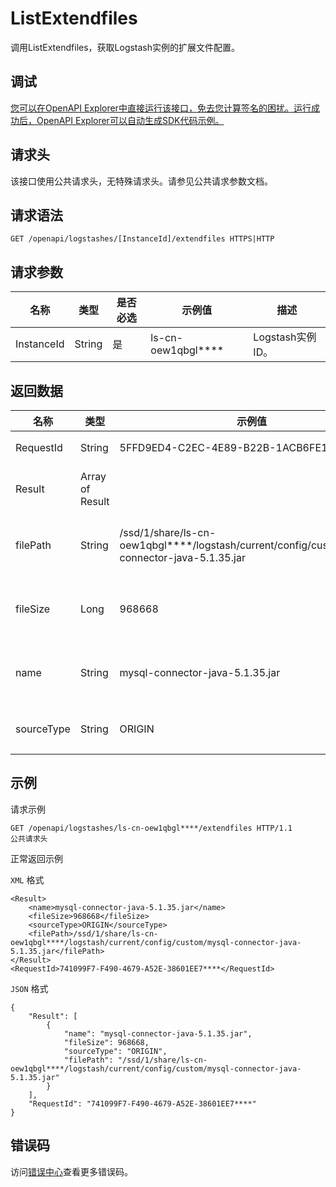 # ListExtendfiles

调用ListExtendfiles，获取Logstash实例的扩展文件配置。

## 调试

[您可以在OpenAPI Explorer中直接运行该接口，免去您计算签名的困扰。运行成功后，OpenAPI Explorer可以自动生成SDK代码示例。](https://api.aliyun.com/#product=elasticsearch&api=ListExtendfiles&type=ROA&version=2017-06-13)

## 请求头

该接口使用公共请求头，无特殊请求头。请参见公共请求参数文档。

## 请求语法

```
GET /openapi/logstashes/[InstanceId]/extendfiles HTTPS|HTTP
```

## 请求参数

|名称|类型|是否必选|示例值|描述|
|--|--|----|---|--|
|InstanceId|String|是|ls-cn-oew1qbgl\*\*\*\*|Logstash实例ID。 |

## 返回数据

|名称|类型|示例值|描述|
|--|--|---|--|
|RequestId|String|5FFD9ED4-C2EC-4E89-B22B-1ACB6FE1\*\*\*\*|请求ID。 |
|Result|Array of Result| |返回结果。 |
|filePath|String|/ssd/1/share/ls-cn-oew1qbgl\*\*\*\*/logstash/current/config/custom/mysql-connector-java-5.1.35.jar|扩展文件路径。 |
|fileSize|Long|968668|扩展文件大小。 |
|name|String|mysql-connector-java-5.1.35.jar|扩展文件名称。 |
|sourceType|String|ORIGIN|来源类型。 |

## 示例

请求示例

```
GET /openapi/logstashes/ls-cn-oew1qbgl****/extendfiles HTTP/1.1
公共请求头
```

正常返回示例

`XML` 格式

```
<Result>
    <name>mysql-connector-java-5.1.35.jar</name>
    <fileSize>968668</fileSize>
    <sourceType>ORIGIN</sourceType>
    <filePath>/ssd/1/share/ls-cn-oew1qbgl****/logstash/current/config/custom/mysql-connector-java-5.1.35.jar</filePath>
</Result>
<RequestId>741099F7-F490-4679-A52E-38601EE7****</RequestId>
```

`JSON` 格式

```
{
	"Result": [
		{
			"name": "mysql-connector-java-5.1.35.jar",
			"fileSize": 968668,
			"sourceType": "ORIGIN",
			"filePath": "/ssd/1/share/ls-cn-oew1qbgl****/logstash/current/config/custom/mysql-connector-java-5.1.35.jar"
		}
	],
	"RequestId": "741099F7-F490-4679-A52E-38601EE7****"
}
```

## 错误码

访问[错误中心](https://error-center.aliyun.com/status/product/elasticsearch)查看更多错误码。

